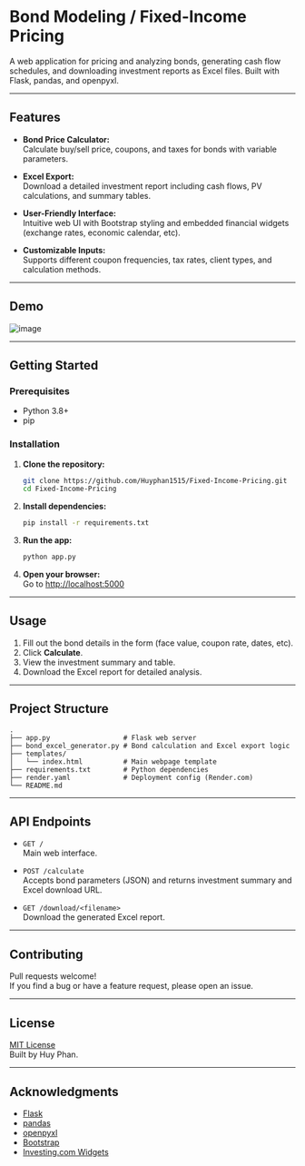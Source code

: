 # Bond Modeling / Fixed-Income Pricing

A web application for pricing and analyzing bonds, generating cash flow schedules, and downloading investment reports as Excel files. Built with Flask, pandas, and openpyxl.

---

## Features

- **Bond Price Calculator:**  
  Calculate buy/sell price, coupons, and taxes for bonds with variable parameters.

- **Excel Export:**  
  Download a detailed investment report including cash flows, PV calculations, and summary tables.

- **User-Friendly Interface:**  
  Intuitive web UI with Bootstrap styling and embedded financial widgets (exchange rates, economic calendar, etc).

- **Customizable Inputs:**  
  Supports different coupon frequencies, tax rates, client types, and calculation methods.

---

## Demo

![image](https://github.com/user-attachments/assets/c41889d9-df73-4f8f-bca5-76554be0f9f5)


---

## Getting Started

### Prerequisites

- Python 3.8+
- pip

### Installation

1. **Clone the repository:**
   ```sh
   git clone https://github.com/Huyphan1515/Fixed-Income-Pricing.git
   cd Fixed-Income-Pricing
   ```

2. **Install dependencies:**
   ```sh
   pip install -r requirements.txt
   ```

3. **Run the app:**
   ```sh
   python app.py
   ```

4. **Open your browser:**  
   Go to [http://localhost:5000](http://localhost:5000)

---

## Usage

1. Fill out the bond details in the form (face value, coupon rate, dates, etc).
2. Click **Calculate**.
3. View the investment summary and table.
4. Download the Excel report for detailed analysis.

---

## Project Structure

```
.
├── app.py                  # Flask web server
├── bond_excel_generator.py # Bond calculation and Excel export logic
├── templates/
│   └── index.html          # Main webpage template
├── requirements.txt        # Python dependencies
├── render.yaml             # Deployment config (Render.com)
└── README.md
```

---

## API Endpoints

- `GET /`  
  Main web interface.

- `POST /calculate`  
  Accepts bond parameters (JSON) and returns investment summary and Excel download URL.

- `GET /download/<filename>`  
  Download the generated Excel report.

---

## Contributing

Pull requests welcome!  
If you find a bug or have a feature request, please open an issue.

---

## License

[MIT License](LICENSE)  
Built by Huy Phan.

---

## Acknowledgments

- [Flask](https://flask.palletsprojects.com/)
- [pandas](https://pandas.pydata.org/)
- [openpyxl](https://openpyxl.readthedocs.io/)
- [Bootstrap](https://getbootstrap.com/)
- [Investing.com Widgets](https://www.investing.com/webmaster-tools/)
